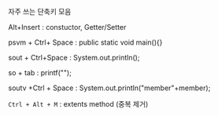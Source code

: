 자주 쓰는 단축키 모음



Alt+Insert : constuctor, Getter/Setter

psvm + Ctrl+ Space : public static void main(){}

sout + Ctrl+Space : System.out.println();

so  + tab : printf("");

soutv +Ctrl + Space : System.out.println("member"+member);

`Ctrl + Alt + M` : extents method (중복 제거)